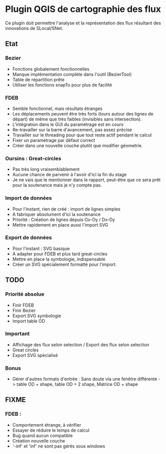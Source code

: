 ﻿Plugin QGIS de cartographie des flux
=============

Ce plugin doit permettre l'analyse et la représentation des flux 
résultant des innovations de SLocal/SNet.

Etat
-------

### Bezier

* Fonctions globalement fonctionnelles
* Manque implémentation complète dans l'outil (BezierTool)
* Table de répartition prête
* Utiliser les fonctions snapTo pour plus de facilité

### FDEB

* Semble fonctionnel, mais résultats étranges
* Les déplacements peuvent être très forts (tours autour des lignes de
 départ) de même que très faibles (invisibles sans intersection).
* L'intégration dans le GUI du paramétrage est en cours
* Re-travailler sur la barre d'avancement, pas assez précise
* Travailler sur le threading pour que tout reste actif
 pendant le calcul
* Fixer un paramètrage par défaut correct
* Créer dans une nouvelle couche plutôt que modifier géometrie.

### Oursins : Great-circles

* Pas très long vraisemblablement
* Aucune chance de parvenir à l'avoir d'ici la fin du stage
* Je ne vais que le mentionner dans le rapport, peut-être que ce sera prêt
 pour la soutenance mais je n'y compte pas.

### Import de données

* Pour l'instant, rien de créé : import de lignes simples
* A fabriquer absolument d'ici la soutenance
* Priorité : Création de lignes depuis Ox-Oy / Dx-Dy
* Mettre rapidement en place aussi l'import SVG

### Export de données

* Pour l'instant : SVG basique
* A adapter pour FDEB et plus tard great-circles
* Mettre en place la symbologie, indispensable
* Créer un SVG spécialement formatté pour l'import.




TODO
------------

### Priorité absolue

* Finir FDEB
* Finir Bezier
* Export SVG symbologie
* Import table OD

### Important

* Affichage des flux selon selection / Export des flux selon selection
* Great circles
* Export SVG spécialisé

### Bonus

* Gérer d'autres formats d'entrée : Sans doute via une fenêtre différente
 -> table OD + shape, table OD + 2 shape, Matrice OD + shape


FIXME
------------

### FDEB :
* Comportement étrange, à vérifier
* Essayer de réduire le temps de calcul
* Bug quand aucun compatible
* Création nouvelle couche
* '-inf' et 'inf' ne sont pas gérés sous windows




